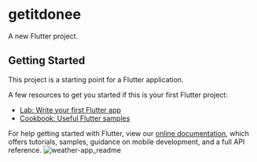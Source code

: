 # getitdonee

A new Flutter project.

## Getting Started

This project is a starting point for a Flutter application.

A few resources to get you started if this is your first Flutter project:

- [Lab: Write your first Flutter app](https://flutter.dev/docs/get-started/codelab)
- [Cookbook: Useful Flutter samples](https://flutter.dev/docs/cookbook)

For help getting started with Flutter, view our
[online documentation](https://flutter.dev/docs), which offers tutorials,
samples, guidance on mobile development, and a full API reference.
![weather-app_readme](https://user-images.githubusercontent.com/15340571/221374595-88443e60-0ba8-4cfa-8e8d-16c926081e67.png)
